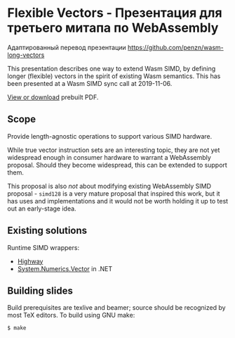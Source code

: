 Flexible Vectors - Презентация для третьего митапа по WebAssembly
=================================================================

Адаптированный перевод презентации https://github.com/penzn/wasm-long-vectors

This presentation describes one way to extend Wasm SIMD, by defining longer (flexible) vectors in the spirit of existing Wasm semantics. This has been presented at a Wasm SIMD sync call at 2019-11-06.

[View or download][p] prebuilt PDF.

## Scope

Provide length-agnostic operations to support various SIMD hardware.

While true vector instruction sets are an interesting topic, they are not yet widespread enough in consumer hardware to warrant a WebAssembly proposal. Should they become widespread, this can be extended to support them.

This proposal is also _not_ about modifying existing WebAssembly SIMD proposal - `simd128` is a very mature proposal that inspired this work, but it has uses and implementations and it would not be worth holding it up to test out an early-stage idea.

## Existing solutions

Runtime SIMD wrappers:

- [Highway][h]
- [System.Numerics.Vector][v] in .NET

## Building slides

Build prerequisites are texlive and beamer; source should be recognized by most TeX editors. To build using GNU make:

```
$ make
```

[v]: https://docs.microsoft.com/en-us/dotnet/api/system.numerics.vector
[p]: https://penzn.github.io/wasm-long-vectors/
[h]: https://github.com/google/highway
